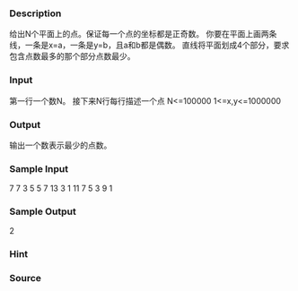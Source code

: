 
### Description
给出N个平面上的点。保证每一个点的坐标都是正奇数。
你要在平面上画两条线，一条是x=a，一条是y=b，且a和b都是偶数。
直线将平面划成4个部分，要求包含点数最多的那个部分点数最少。


### Input
第一行一个数N。
接下来N行每行描述一个点
N<=100000
1<=x,y<=1000000


### Output
输出一个数表示最少的点数。


### Sample Input
7
7 3
5 5
7 13
3 1
11 7
5 3
9 1
### Sample Output
2
### Hint

### Source
